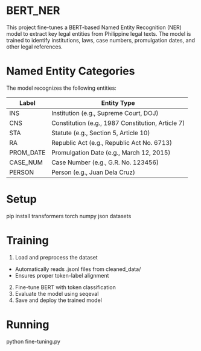 # BERT_NER

This project fine-tunes a BERT-based Named Entity Recognition (NER) model to extract key legal entities from Philippine legal texts. The model is trained to identify institutions, laws, case numbers, promulgation dates, and other legal references.

# Named Entity Categories
The model recognizes the following entities:

| Label |    Entity Type |
| ----- | ------------- |
| INS    | Institution (e.g., Supreme Court, DOJ) |
| CNS    | Constitution (e.g., 1987 Constitution, Article 7) |
| STA    | Statute (e.g., Section 5, Article 10) |
| RA    | Republic Act (e.g., Republic Act No. 6713) |
| PROM_DATE    | Promulgation Date (e.g., March 12, 2015) |
| CASE_NUM |    Case Number (e.g., G.R. No. 123456) |
| PERSON |    Person (e.g., Juan Dela Cruz) |

# Setup
pip install transformers torch numpy json datasets

# Training 
1. Load and preprocess the dataset
- Automatically reads .jsonl files from cleaned_data/
- Ensures proper token-label alignment
2. Fine-tune BERT with token classification
3. Evaluate the model using seqeval
4. Save and deploy the trained model

# Running
python fine-tuning.py
